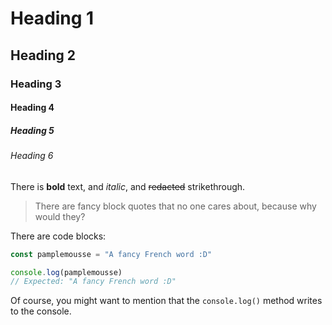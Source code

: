 # Heading 1
## Heading 2
### Heading 3
#### Heading 4
##### Heading 5
###### Heading 6

There is **bold** text, and *italic*, and ~~redacted~~ strikethrough.

> There are fancy block quotes that no one cares about, because why would they?

There are code blocks:

```javascript
const pamplemousse = "A fancy French word :D"

console.log(pamplemousse)
// Expected: "A fancy French word :D"
```

Of course, you might want to mention that the `console.log()` method writes to the console.